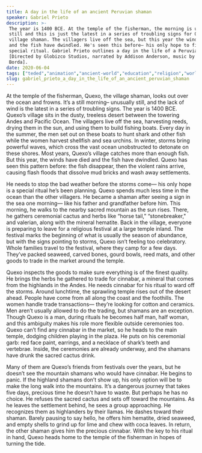 ```yaml
---
title: A day in the life of an ancient Peruvian shaman
speaker: Gabriel Prieto
description: >-
 The year is 1400 BCE. At the temple of the fisherman, the morning is unusually
 still and this is just the latest in a series of troubling signs for Quexo, the
 village shaman. The villagers live off the sea, but this year the winds have died
 and the fish have dwindled. He's seen this before— his only hope to fix it is a
 special ritual. Gabriel Prieto outlines a day in the life of a Peruvian shaman.
 [Directed by Globizco Studios, narrated by Addison Anderson, music by Manuel
 Borda].
date: 2020-06-04
tags: ["teded","animation","ancient-world","education","religion","world-cultures","culture","history","medicine"]
slug: gabriel_prieto_a_day_in_the_life_of_an_ancient_peruvian_shaman
---
```


At the temple of the fisherman, Quexo, the village shaman, looks out over the ocean and
frowns. It’s a still morning– unusually still, and the lack of wind is the latest in a
series of troubling signs. The year is 1400 BCE. Quexo’s village sits in the dusty, 
treeless desert between the towering Andes and Pacific Ocean. The villagers live off the
sea, harvesting reeds, drying them in the sun, and using them to build fishing boats.
Every day in the summer, the men set out on these boats to hunt shark and other fish while
the women harvest shellfish and sea urchins. In winter, storms bring powerful waves,
which cross the vast ocean unobstructed to detonate on these shores. Most years, Quexo’s
village catches more than enough fish. But this year, the winds have died and the fish
have dwindled. Quexo has seen this pattern before: the fish disappear, then the violent
rains arrive, causing flash floods that dissolve mud bricks and wash away
settlements.

He needs to stop the bad weather before the storms come— his only hope is a special
ritual he’s been planning. Quexo spends much less time in the ocean than the other
villagers. He became a shaman after seeing a sign in the sea one morning— like his father
and grandfather before him. This morning, he walks to the nearby sacred mountain as the
sun rises. There, he gathers ceremonial cactus and herbs like “horse tail,”
“stonebreaker," and valerian, along with the mineral hematite. Back in the village, 
everyone is preparing to leave for a religious festival at a large temple inland. The
festival marks the beginning of what is usually the season of abundance, but with the
signs pointing to storms, Quexo isn’t feeling too celebratory. Whole families travel to the
festival, where they camp for a few days. They’ve packed seaweed, carved bones, gourd
bowls, reed mats, and other goods to trade in the market around the temple.

Quexo inspects the goods to make sure everything is of the finest quality. He brings the
herbs he gathered to trade for cinnabar, a mineral that comes from the highlands in the
Andes. He needs cinnabar for his ritual to ward off the storms. Around lunchtime, the
sprawling temple rises out of the desert ahead. People have come from all along the
coast and the foothills. The women handle trade transactions— they’re looking for cotton
and ceramics. Men aren’t usually allowed to do the trading, but shamans are an exception.
Though Quexo is a man, during rituals he becomes half man, half woman, and this ambiguity
makes his role more flexible outside ceremonies too. Quexo can’t find any cinnabar in the
market, so he heads to the main temple, dodging children playing in the plaza. He puts on
his ceremonial garb: red face paint, earrings, and a necklace of shark’s teeth and
vertebrae. Inside, the ceremonies are already underway, and the shamans have drunk the
sacred cactus drink.

Many of them are Quexo’s friends from festivals over the years, but he doesn’t see the
mountain shamans who would have cinnabar. He begins to panic. If the highland shamans
don’t show up, his only option will be to make the long walk into the mountains. It’s a
dangerous journey that takes five days, precious time he doesn’t have to waste. But
perhaps he has no choice. He refuses the sacred cactus and sets off toward the
mountains. As he leaves the settlement behind, he sees a group approaching. He recognizes
them as highlanders by their llamas. He dashes toward their shaman. Barely pausing to say
hello, he offers him hematite, dried seaweed, and empty shells to grind up for lime and
chew with coca leaves. In return, the other shaman gives him the precious cinnabar. With
the key to his ritual in hand, Quexo heads home to the temple of the fisherman in hopes
of turning the tide.

<!--
ad_duration=0
event="TED-Ed"
external_start_time=0
intro_duration=0
is_subtitle_required="False"
is_talk_featured="False"
language="en"
language_swap="False"
native_language="en"
number_of_related_talks=6
number_of_speakers=1
number_of_subtitled_videos=0
number_of_tags=9
number_of_talk_download_languages=6
number_of_talk_more_resources=0
number_of_talk_recommendations=0
number_of_talks_take_actions=0
post_ad_duration=0
published_timestamp="2020-06-04 15:35:47"
recording_date="2020-06-04"
speaker_is_published=0
speaker_name="Gabriel Prieto"
talk_name="A day in the life of an ancient Peruvian shaman"
talks_tags=["teded","animation","ancient-world","education","religion","world-cultures","culture","history","medicine"]
url_photo_talk="https://s3.amazonaws.com/talkstar-photos/uploads/2a8a634e-f4d6-48b7-8d47-43634223986a/PeruvianShamantextless.jpg"
url_webpage="https://www.ted.com/talks/gabriel_prieto_a_day_in_the_life_of_an_ancient_peruvian_shaman"
video_type_name="TED-Ed Original"
-->